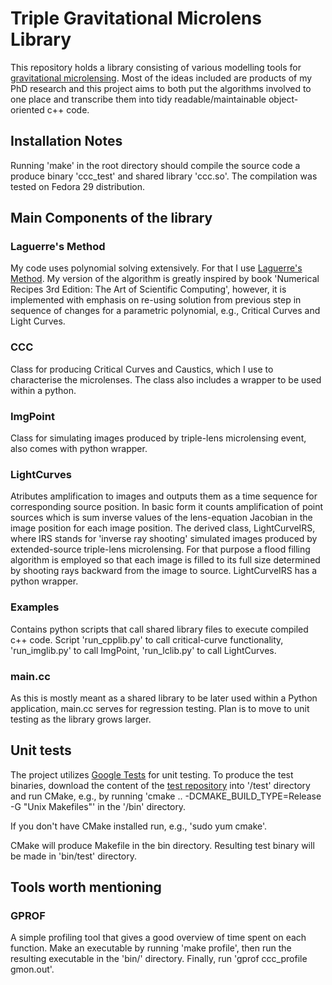 # Triple Gravitational Microlens Library
This repository holds a library consisting of various modelling tools for [gravitational microlensing](https://en.wikipedia.org/wiki/Gravitational_microlensing). Most of the ideas included are products of my PhD research and this project aims to both put the algorithms involved to one place and transcribe them into tidy readable/maintainable object-oriented c++ code. 

## Installation Notes
Running 'make' in the root directory should compile the source code a produce binary 'ccc\_test' and shared library 'ccc.so'. The compilation was tested on Fedora 29 distribution.

## Main Components of the library

### Laguerre's Method
My code uses polynomial solving extensively. For that I use [Laguerre's Method](https://en.wikipedia.org/wiki/Laguerre%27s_method). My version of the algorithm is greatly inspired by book 'Numerical Recipes 3rd Edition: The Art of Scientific Computing', however, it is implemented with emphasis on re-using solution from previous step in sequence of changes for a parametric polynomial, e.g., Critical Curves and Light Curves.

### CCC 
Class for producing Critical Curves and Caustics, which I use to characterise the microlenses. The class also includes a wrapper to be used within a python.

### ImgPoint 
Class for simulating images produced by triple-lens microlensing event, also comes with python wrapper.

### LightCurves
Atributes amplification to images and outputs them as a time sequence for corresponding source position. In basic form it counts amplification of point sources which is sum inverse values of the lens-equation Jacobian in the image position for each image position. 
The derived class, LightCurveIRS, where IRS stands for 'inverse ray shooting' simulated images produced by extended-source triple-lens microlensing. For that purpose a flood filling algorithm is employed so that each image is filled to its full size determined by shooting rays backward from the image to source.
LightCurveIRS has a python wrapper.  

### Examples
Contains python scripts that call shared library files to execute compiled c++ code. Script 'run\_cpplib.py' to call critical-curve functionality, 'run\_imglib.py' to call ImgPoint, 'run\_lclib.py' to call LightCurves.

### main.cc
As this is mostly meant as a shared library to be later used within a Python application, main.cc serves for regression testing. Plan is to move to unit testing as the library grows larger. 

## Unit tests
The project utilizes [Google Tests](https://github.com/google/googletest/) for unit testing.
To produce the test binaries, download the content of the [test repository](https://github.com/google/googletest/) into '/test' directory and run CMake, e.g., by running 'cmake .. -DCMAKE\_BUILD\_TYPE=Release -G \"Unix Makefiles\"' in the '/bin' directory.

If you don't have CMake installed run, e.g., 'sudo yum cmake'.

CMake will produce Makefile in the bin directory. Resulting test binary will be made in 'bin/test' directory.


## Tools worth mentioning

### GPROF

A simple profiling tool that gives a good overview of time spent on each function. 
Make an executable by running 'make profile', then run the resulting executable in the 'bin/' directory. Finally, run 'gprof ccc\_profile gmon.out'. 
